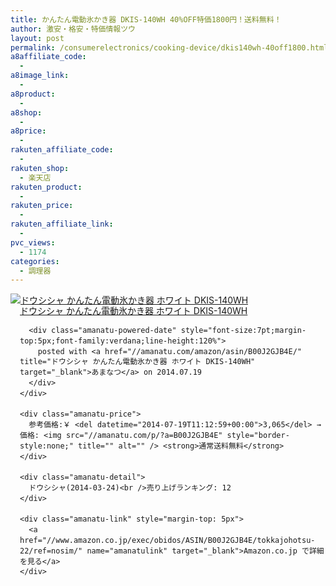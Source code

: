 ```yaml
---
title: かんたん電動氷かき器 DKIS-140WH 40%OFF特価1800円！送料無料！
author: 激安・格安・特価情報ツウ
layout: post
permalink: /consumerelectronics/cooking-device/dkis140wh-40off1800.html
a8affiliate_code:
  -
a8image_link:
  -
a8product:
  -
a8shop:
  -
a8price:
  -
rakuten_affiliate_code:
  -
rakuten_shop:
  - 楽天店
rakuten_product:
  -
rakuten_price:
  -
rakuten_affiliate_link:
  -
pvc_views:
  - 1174
categories:
  - 調理器
---
```

<div class="amanatu-box" style="margin-bottom:0px;">
  <div class="amanatu-image" style="float:left;">
    <a href="//www.amazon.co.jp/exec/obidos/ASIN/B00J2GJB4E/tokkajohotsu-22/ref=nosim/" name="amanatulink" target="_blank"><img src="//i2.wp.com/ecx.images-amazon.com/images/I/21HaPtcHRIL._SL160_.jpg?w=546" alt="ドウシシャ かんたん電動氷かき器 ホワイト DKIS-140WH" style="border: none;" data-recalc-dims="1" /></a>
  </div>

  <div class="amanatu-info" style="float:left;margin-left:15px;line-height:120%">
    <div class="amanatu-name" style="margin-bottom:10px;line-height:120%">
      <a href="//www.amazon.co.jp/exec/obidos/ASIN/B00J2GJB4E/tokkajohotsu-22/ref=nosim/" name="amanatulink" target="_blank">ドウシシャ かんたん電動氷かき器 ホワイト DKIS-140WH</a>

      <div class="amanatu-powered-date" style="font-size:7pt;margin-top:5px;font-family:verdana;line-height:120%">
        posted with <a href="//amanatu.com/amazon/asin/B00J2GJB4E/" title="ドウシシャ かんたん電動氷かき器 ホワイト DKIS-140WH" target="_blank">あまなつ</a> on 2014.07.19
      </div>
    </div>

    <div class="amanatu-price">
      参考価格:￥ <del datetime="2014-07-19T11:12:59+00:00">3,065</del> → 価格: <img src="//amanatu.com/p/?a=B00J2GJB4E" style="border-style:none;" title="" alt="" /> <strong>通常送料無料</strong>
    </div>

    <div class="amanatu-detail">
      ドウシシャ(2014-03-24)<br />売り上げランキング: 12
    </div>

    <div class="amanatu-link" style="margin-top: 5px">
      <a href="//www.amazon.co.jp/exec/obidos/ASIN/B00J2GJB4E/tokkajohotsu-22/ref=nosim/" name="amanatulink" target="_blank">Amazon.co.jp で詳細を見る</a>
    </div>
  </div>

  <div class="amanatu-footer" style="clear: left">
  </div>
</div>